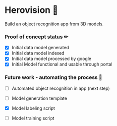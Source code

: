 # Herovision 📸
Build an object recognition app from 3D models.
 
### Proof of concept status ✏
 - [x] Initial data model generated
 - [x] Initial data model indexed
 - [x] Initial data model processed by google
 - [x] Initial Model functional and usable through portal

### Future work - automating the process 🚀
 - [ ] Automated object recognition in app (next step)
 - [ ] Model generation template
 - [x] Model labeling script
 - [ ] Model training script
 
